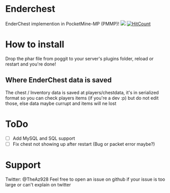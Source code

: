 # Enderchest
EnderChest implemention in PocketMine-MP (PMMP)!
[![](https://poggit.pmmp.io/shield.approved/EnderChest)](https://poggit.pmmp.io/p/EnderChest)
[![HitCount](http://hits.dwyl.io/TheAz928/EnderChest.svg)](http://hits.dwyl.io/TheAz928/EnderChest)
# How to install
Drop the phar file from poggit to your server's plugins folder, reload  or restart and you're done!

## Where EnderChest data is saved
The chest / Inventory data is saved at players/chestdata, it's in serialized format so you can check players items (if you're a dev :p) but do not edit those, else data maybe currupt and items will ne lost

# ToDo
- [ ] Add MySQL and SQL support
- [ ] Fix chest not showing up after restart (Bug or packet error maybe?)

# Support
Twitter: @TheAz928
Feel free to open an issue on github if your issue is too large or can't explain on twitter
